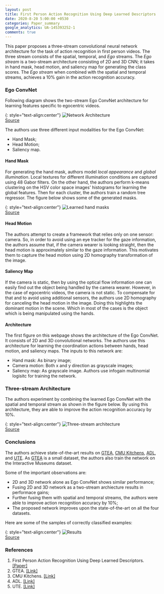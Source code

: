 ```yaml
---
layout: post
title: First Person Action Recognition Using Deep Learned Descriptors
date: 2020-8-20 5:00:00 +0530
categories: Paper_summary
google_analytics: UA-145393252-1
comments: true
---
```


This paper proposes a three-stream convolutional neural network architecture for the task of action recognition in first person videos. The three stream consists of the spatial, temporal, and *Ego* streams. The *Ego stream* is a two-stream architecture consisting of 2D and 3D CNN; it takes in hand mask, head motion, and saliency map for generating the class scores. The *Ego stream* when combined with the spatial and temporal streams, achieves a 10% gain in the action recognition accuracy.

### Ego ConvNet

Following diagram shows the two-stream Ego ConvNet architecture for learning features specific to egocentric videos.

{: style="text-align:center"}
![Network Architecture](../../../../assets/images/Suriya_CVPR_2016/Ego_ConNet.png)
<br>[Source](https://www.cv-foundation.org/openaccess/content_cvpr_2016/app/S12-15.pdf)

The authors use three different input modalities for the Ego ConvNet:
- Hand Mask;
- Head Motion;
- Saliency map.

#### Hand Mask
For generating the hand mask, authors model *local appearance* and *global illumination*.
Local textures for different illumination conditions are captured using 48 Gabor filters.
On the other hand, the authors perform k-means clustering on the HSV color space images' histograms for learning the global features.
Then for each cluster, the authors train a random tree regressor.
The figure below shows some of the generated masks.

{: style="text-align:center"}
![Learned hand masks](../../../../assets/images/Suriya_CVPR_2016/hand_mask.png)
<br>[Source](https://www.cv-foundation.org/openaccess/content_cvpr_2016/app/S12-15.pdf)

#### Head Motion
The authors attempt to create a framework that relies only on one sensor: camera.
So, in order to avoid using an eye tracker for the gaze information, the authors assume that, if the camera wearer is looking straight, then the head motion is approximately similar to the gaze information.
This motivates them to capture the head motion using 2D homography transformation of the image.

#### Saliency Map
If the camera is static, then by using the optical flow information one can easily find out the object being handled by the camera wearer.
However, in the case of egocentric videos, the camera is not static.
To compensate for that and to avoid using additional sensors, the authors use 2D homography for canceling the head motion in the image.
Doing this highlights the dominant motion in the scene.
Which in most of the cases is the object which is being manipulated using the hands.

#### Architecture
The first figure on this webpage shows the architecture of the Ego ConvNet.
It consists of 2D and 3D convolutional networks.
The authors use this architecture for learning the coordination actions between hands, head motion, and saliency maps.
The inputs to this network are:
- Hand mask: As binary image;
- Camera motion: Both x and y direction as grayscale images;
- Saliency map: As grayscale image.
Authors use infogain multinomial logisitc for training the network.

### Three-stream Architecture
The authors experiment by combining the learned Ego ConvNet with the spatial and temporal stream as shown in the figure below.
By using this architecture, they are able to improve the action recognition accuracy by 10%.

{: style="text-align:center"}
![Three-stream architecture](../../../../assets/images/Suriya_CVPR_2016/three-stream.png)
<br>[Source](https://www.cv-foundation.org/openaccess/content_cvpr_2016/app/S12-15.pdf)

### Conclusions

The authors achieve state-of-the-art results on [GTEA](http://cbs.ic.gatech.edu/fpv/#gtea), [CMU Kitchens](http://www.cs.cmu.edu/~espriggs/cmu-mmac/annotations/), [ADL](https://www.csee.umbc.edu/~hpirsiav/papers/ADLdataset/), and [UTE](http://vision.cs.utexas.edu/projects/egocentric/index.html).
As [GTEA](http://cbs.ic.gatech.edu/fpv/#gtea) is a small dataset, the authors also train the network on the Interactive Museums dataset.

Some of the important observations are:
- 2D and 3D network alone as Ego ConvNet shows similar performance;
- Fusing 2D and 3D network as a two-stream archiecture results in performace gains;
- Further fusing them with spatial and temporal streams, the authors were able to improve action recognition accuracy by 10%;
- The proposed network improves upon the state-of-the-art on all the four datasets.

Here are some of the samples of correctly classified examples:

{: style="text-align:center"}
![Results](../../../../assets/images/Suriya_CVPR_2016/results.png)
<br>[Source](https://www.cv-foundation.org/openaccess/content_cvpr_2016/app/S12-15.pdf)

### References
1. First Person Action Recognition Using Deep Learned Descriptors. [[Paper]](https://www.cv-foundation.org/openaccess/content_cvpr_2016/app/S12-15.pdf)
2. GTEA. [[Link]](http://cbs.ic.gatech.edu/fpv/#gtea)
3. CMU Kitchens. [[Link]](http://www.cs.cmu.edu/~espriggs/cmu-mmac/annotations/)
4. ADL. [[Link]](https://www.csee.umbc.edu/~hpirsiav/papers/ADLdataset/)
5. UTE. [[Link]](http://vision.cs.utexas.edu/projects/egocentric/index.html)
